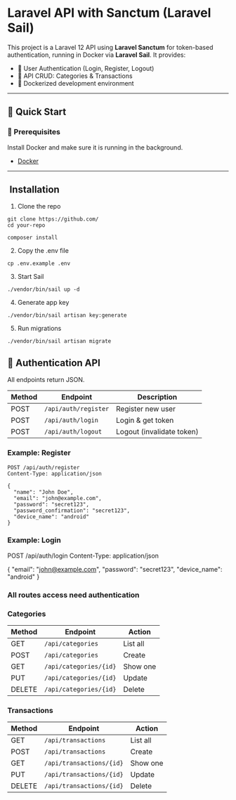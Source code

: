 # Laravel API with Sanctum (Laravel Sail)

This project is a Laravel 12 API using **Laravel Sanctum** for token-based authentication, running in Docker via **Laravel Sail**. It provides:

-   🔐 User Authentication (Login, Register, Logout)
-   🧾 API CRUD: Categories & Transactions
-   🐳 Dockerized development environment

---

## 🚀 Quick Start

### 🧰 Prerequisites

Install Docker and make sure it is running in the background.

-   [Docker](https://www.docker.com/)

---

## ️ Installation

1.  Clone the repo

```
git clone https://github.com/
cd your-repo

composer install

```

2.  Copy the .env file

```
cp .env.example .env
```

3. Start Sail

```
./vendor/bin/sail up -d

```

4. Generate app key

```
./vendor/bin/sail artisan key:generate
```

5. Run migrations

```
./vendor/bin/sail artisan migrate
```

## 🔐 Authentication API

All endpoints return JSON.

| Method | Endpoint             | Description               |
| ------ | -------------------- | ------------------------- |
| POST   | `/api/auth/register` | Register new user         |
| POST   | `/api/auth/login`    | Login & get token         |
| POST   | `/api/auth/logout`   | Logout (invalidate token) |

### Example: Register

```http
POST /api/auth/register
Content-Type: application/json

{
  "name": "John Doe",
  "email": "john@example.com",
  "password": "secret123",
  "password_confirmation": "secret123",
  "device_name": "android"
}
```

### Example: Login

POST /api/auth/login
Content-Type: application/json

{
"email": "john@example.com",
"password": "secret123",
"device_name": "android"
}

### All routes access need authentication

### Categories

| Method | Endpoint               | Action   |
| ------ | ---------------------- | -------- |
| GET    | `/api/categories`      | List all |
| POST   | `/api/categories`      | Create   |
| GET    | `/api/categories/{id}` | Show one |
| PUT    | `/api/categories/{id}` | Update   |
| DELETE | `/api/categories/{id}` | Delete   |

### Transactions

| Method | Endpoint                 | Action   |
| ------ | ------------------------ | -------- |
| GET    | `/api/transactions`      | List all |
| POST   | `/api/transactions`      | Create   |
| GET    | `/api/transactions/{id}` | Show one |
| PUT    | `/api/transactions/{id}` | Update   |
| DELETE | `/api/transactions/{id}` | Delete   |
